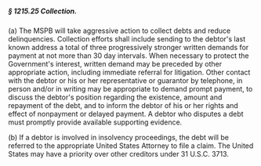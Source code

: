 ##### § 1215.25 Collection. #####

(a) The MSPB will take aggressive action to collect debts and reduce delinquencies. Collection efforts shall include sending to the debtor's last known address a total of three progressively stronger written demands for payment at not more than 30 day intervals. When necessary to protect the Government's interest, written demand may be preceded by other appropriate action, including immediate referral for litigation. Other contact with the debtor or his or her representative or guarantor by telephone, in person and/or in writing may be appropriate to demand prompt payment, to discuss the debtor's position regarding the existence, amount and repayment of the debt, and to inform the debtor of his or her rights and effect of nonpayment or delayed payment. A debtor who disputes a debt must promptly provide available supporting evidence.

(b) If a debtor is involved in insolvency proceedings, the debt will be referred to the appropriate United States Attorney to file a claim. The United States may have a priority over other creditors under 31 U.S.C. 3713.